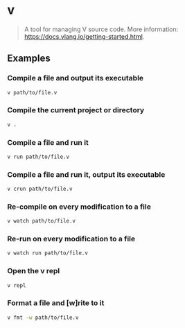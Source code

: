 # v

> A tool for managing V source code. More information: <https://docs.vlang.io/getting-started.html>.

## Examples

### Compile a file and output its executable

```bash
v path/to/file.v
```

### Compile the current project or directory

```bash
v .
```

### Compile a file and run it

```bash
v run path/to/file.v
```

### Compile a file and run it, output its executable

```bash
v crun path/to/file.v
```

### Re-compile on every modification to a file

```bash
v watch path/to/file.v
```

### Re-run on every modification to a file

```bash
v watch run path/to/file.v
```

### Open the v repl

```bash
v repl
```

### Format a file and [w]rite to it

```bash
v fmt -w path/to/file.v
```
